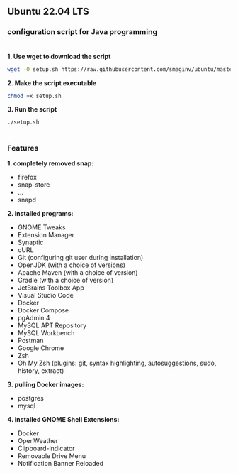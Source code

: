 ## Ubuntu 22.04 LTS

### configuration script for Java programming <br><br>

**1. Use wget to download the script**

```bash
wget -O setup.sh https://raw.githubusercontent.com/smaginv/ubuntu/master/setup.sh
```

**2. Make the script executable**
```bash
chmod +x setup.sh
```

**3. Run the script**
```bash
./setup.sh
```

#

### **Features**

**1. completely removed snap:**

- firefox
- snap-store
- ...
- snapd

**2. installed programs:**

- GNOME Tweaks
- Extension Manager
- Synaptic
- cURL
- Git (configuring git user during installation)
- OpenJDK (with a choice of versions)
- Apache Maven (with a choice of version)
- Gradle (with a choice of version)
- JetBrains Toolbox App
- Visual Studio Code
- Docker
- Docker Compose
- pgAdmin 4
- MySQL APT Repository
- MySQL Workbench
- Postman
- Google Chrome
- Zsh
- Oh My Zsh (plugins: git, syntax highlighting, autosuggestions, sudo, history, extract)

**3. pulling Docker images:**

- postgres
- mysql

**4. installed GNOME Shell Extensions:**

- Docker
- OpenWeather
- Clipboard-indicator
- Removable Drive Menu
- Notification Banner Reloaded